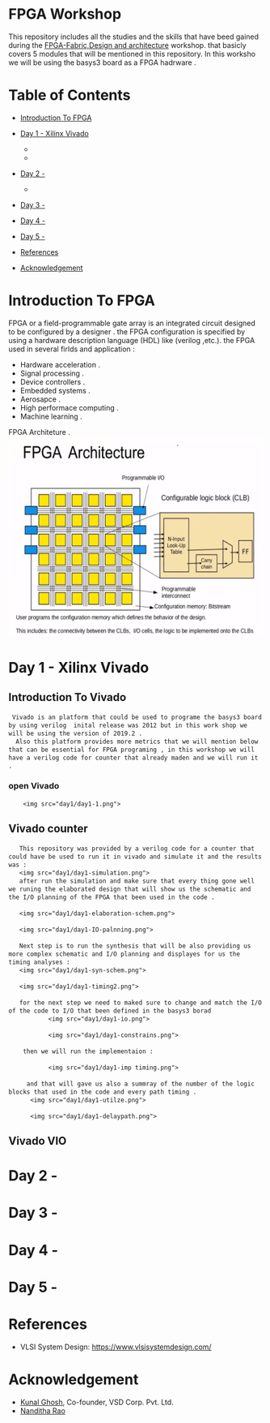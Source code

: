 # FPGA Workshop
  This repository includes all the studies and the skills that have beed gained during the [FPGA-Fabric,Design and architecture](https://www.vlsisystemdesign.com/fpga/?utm_term=582784&utm_content=educational&utm_source=email-sendgrid&utm_medium=382714&utm_campaign=2022-12-05) workshop. that basicly covers 5 modules that will be mentioned in this repository. In this worksho we will be using the basys3 board as a FPGA hadrware .
  


# Table of Contents
  - [Introduction To FPGA](#introduction-to-FPGA)
  - [Day 1 - Xilinx Vivado](#day-1---Xilinx-Vivado)
    - [](#)
    - [](#)
  - [Day 2 - ](#day-2---)
    - [](#)
     
  - [Day 3 - ](#day-3---)
    
  - [Day 4 - ](#day-4---)
    
  - [Day 5 - ](#day-5---)
   
  - [References](#references)
  - [Acknowledgement](#acknowledgement)
 
# Introduction To FPGA

  FPGA or a field-programmable gate array is an integrated circuit designed to be configured by a designer . the FPGA configuration is specified by using a hardware 
description language (HDL) like (verilog ,etc.).
the FPGA used in several firlds and application :
   - Hardware acceleration .
   - Signal processing .
   - Device controllers .
   - Embedded systems .
   - Aerosapce .
   - High performace computing .
   - Machine learning .
 
 FPGA Architeture .
    <img src="day1/archi.png">
 

  
# Day 1 - Xilinx Vivado

  ## Introduction To Vivado 
     Vivado is an platform that could be used to programe the basys3 board by using verilog  inital release was 2012 but in this work shop we will be using the version of 2019.2 .
      Also this platform provides more metrics that we will mention below that can be essential for FPGA programing , in this workshop we will have a verilog code for counter that already maden and we will run it .
      
   ### open Vivado 
        <img src="day1/day1-1.png">
    
   ## Vivado counter
       This repository was provided by a verilog code for a counter that could have be used to run it in vivado and simulate it and the results was :
       <img src="day1/day1-simulation.png">
       after run the simulation and make sure that every thing gone well we runing the elaborated design that will show us the schematic and the I/O planning of the FPGA that been used in the code .
       
       <img src="day1/day1-elaboration-schem.png">
       
       <img src="day1/day1-IO-palnning.png">
       
       Next step is to run the synthesis that will be also providing us more complex schematic and I/O planning and displayes for us the timing analyses :
       <img src="day1/day1-syn-schem.png">
       
       <img src="day1/day1-timing2.png">
       
       for the next step we need to maked sure to change and match the I/O of the code to I/O that been defined in the basys3 borad  
               <img src="day1/day1-io.png">
               
               <img src="day1/day1-constrains.png">
               
        then we will run the implementaion :
        
               <img src="day1/day1-imp timing.png">
               
         and that will gave us also a summray of the number of the logic blocks that used in the code and every path timing .
          <img src="day1/day1-utilze.png">
          
          <img src="day1/day1-delaypath.png">
          
   ## Vivado VIO

   
      
  

 
 
# Day 2 - 
 
 
# Day 3 - 


# Day 4 -


# Day 5 - 


  

   
# References
  - VLSI System Design: https://www.vlsisystemdesign.com/
 

# Acknowledgement
  - [Kunal Ghosh](https://github.com/kunalg123), Co-founder, VSD Corp. Pvt. Ltd.
  - [Nanditha Rao](https://github.com/nandithaec)
